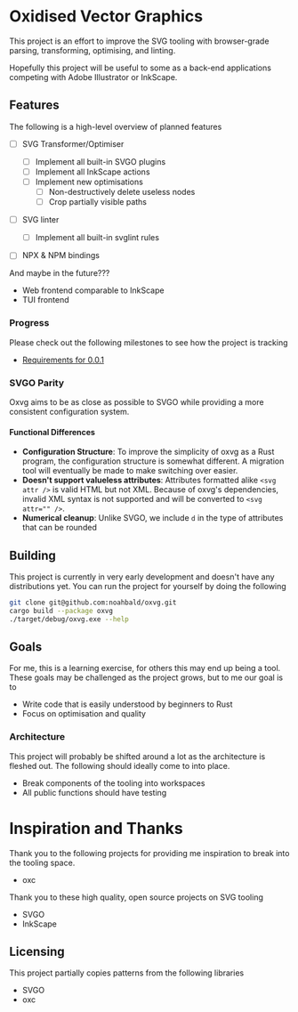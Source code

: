 # Oxidised Vector Graphics

This project is an effort to improve the SVG tooling with browser-grade parsing, transforming, optimising, and linting.

Hopefully this project will be useful to some as a back-end applications competing with Adobe Illustrator or InkScape.

## Features

The following is a high-level overview of planned features

- [ ] SVG Transformer/Optimiser

  - [ ] Implement all built-in SVGO plugins
  - [ ] Implement all InkScape actions
  - [ ] Implement new optimisations
    - [ ] Non-destructively delete useless nodes
    - [ ] Crop partially visible paths

- [ ] SVG linter

  - [ ] Implement all built-in svglint rules

- [ ] NPX & NPM bindings

And maybe in the future???

- Web frontend comparable to InkScape
- TUI frontend

### Progress

Please check out the following milestones to see how the project is tracking

- [Requirements for 0.0.1](https://github.com/noahbald/oxvg/milestone/1)

### SVGO Parity

Oxvg aims to be as close as possible to SVGO while providing a more consistent configuration system.

#### Functional Differences

- **Configuration Structure**: To improve the simplicity of oxvg as a Rust program, the configuration structure is somewhat different. A migration tool will eventually be made to make switching over easier.
- **Doesn't support valueless attributes**: Attributes formatted alike `<svg attr />` is valid HTML but not XML. Because of oxvg's dependencies, invalid XML syntax is not supported and will be converted to `<svg attr="" />`.
- **Numerical cleanup**: Unlike SVGO, we include `d` in the type of attributes that can be rounded

## Building

This project is currently in very early development and doesn't have any distributions yet.
You can run the project for yourself by doing the following

```sh
git clone git@github.com:noahbald/oxvg.git
cargo build --package oxvg
./target/debug/oxvg.exe --help
```

## Goals

For me, this is a learning exercise, for others this may end up being a tool. These goals may be challenged as the project grows, but to me our goal is to

- Write code that is easily understood by beginners to Rust
- Focus on optimisation and quality

### Architecture

This project will probably be shifted around a lot as the architecture is fleshed out. The following should ideally come to into place.

- Break components of the tooling into workspaces
- All public functions should have testing

# Inspiration and Thanks

Thank you to the following projects for providing me inspiration to break into the tooling space.

- oxc

Thank you to these high quality, open source projects on SVG tooling

- SVGO
- InkScape

## Licensing

This project partially copies patterns from the following libraries

- SVGO
- oxc
